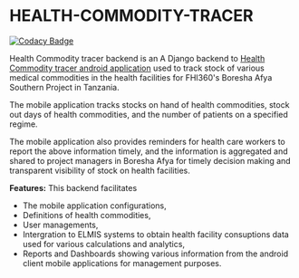 # HEALTH-COMMODITY-TRACER
[![Codacy Badge](https://api.codacy.com/project/badge/Grade/ec48806f67df4915a5410d4cba81ea51)](https://www.codacy.com/manual/Softmed/HEALTH-COMMODITY-TRACER?utm_source=github.com&amp;utm_medium=referral&amp;utm_content=SoftmedTanzania/HEALTH-COMMODITY-TRACER&amp;utm_campaign=Badge_Grade)

Health Commodity tracer backend is an A Django backend to [Health Commodity tracer android application](https://github.com/SoftmedTanzania/health-commodities-tracer-client-app) used to track stock of various medical commodities in the health facilities for FHI360's Boresha Afya Southern Project in Tanzania.

The mobile application tracks stocks on hand of health commodities, stock out days of health commodities, and the number of patients on a specified regime.

The mobile application also provides reminders for health care workers to report the above information timely, and the information is aggregated and shared to project managers in Boresha Afya for timely decision making and transparent visibility of stock on health facilities.

**Features:**
This backend facilitates 
- The mobile application configurations, 
- Definitions of health commodities, 
- User managements, 
- Intergration to ELMIS systems to obtain health facility consuptions data used for various calculations and analytics, 
- Reports and Dashboards showing various information from the android client mobile applications for management purposes.
